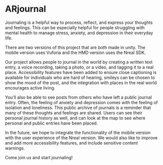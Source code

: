 # ARjournal

Journaling is a helpful way to process, reflect, and express your thoughts and feelings. This can be especially helpful for people struggling with mental health to manage stress, anxiety, and depression in their everyday life.

There are two versions of this project that are both made in unity. The mobile version uses Vuforia and the HMD version uses the Nreal SDK. 

Our project allows people to journal in the world by creating a written text entry, a voice recording, taking a photo, or a video, and tagging it to a real place. Accessibility features have been added to ensure close captioning is available for individuals who are hard of hearing, smileys can be chosen to show the mood of the post, and the integration with places in the real world encourages active living.

You’ll also be able to see posts from others who have left a public journal entry. Often, the feeling of anxiety and depression comes with the feeling of isolation and loneliness. This public archive of journals is a reminder that many of these thoughts and feelings are shared. Users can see their personal journal history as well, and can look at the map to see where personal and public entries have been placed.

In the future, we hope to integrate the functionality of the mobile version with the user experience of the Nreal version. We would also like to improve and add more accessibility features, and include sensitive content warnings.

Come join us and start journaling!

